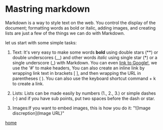 # Mastring markdown

Markdown is a way to style text on the web. You control the display of the document; formatting words as bold or italic, adding images, and creating lists are just a few of the things we can do with Markdown.

let us start with some simple tasks:
1. Text:
  It's very easy to make some words **bold** using double stars (**) or double underscores (__) and other words *italic* using single star (*) or a single underscore (_) with Markdown. You can even [link to Google!](http://google.com), we use the '#' to make headers, You can also create an inline link by wrapping link text in brackets [ ], and then wrapping the URL in parentheses ( ). You can also use the keyboard shortcut command + k to create a link.
  
2. Lists: Lists can be made easily by numbers (1., 2., 3.) or simple dashes (-) and if you have sub points, put two spaces before the dash or star.

3. Images:If you want to embed images, this is how you do it: "![Image discreption](Image URL)"


[home](https://replit.com/@KZTahat/reading-notes#README.md)
